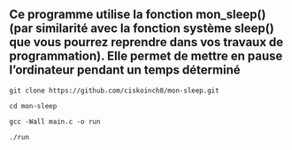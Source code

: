 ## Ce programme utilise la fonction mon_sleep() (par similarité avec la fonction système sleep() que vous pourrez reprendre dans vos travaux de programmation). Elle permet de mettre en pause l’ordinateur pendant un temps déterminé


```
git clone https://github.com/ciskoinch8/mon-sleep.git
```
```
cd mon-sleep
```

```
gcc -Wall main.c -o run
```

```
./run
```
